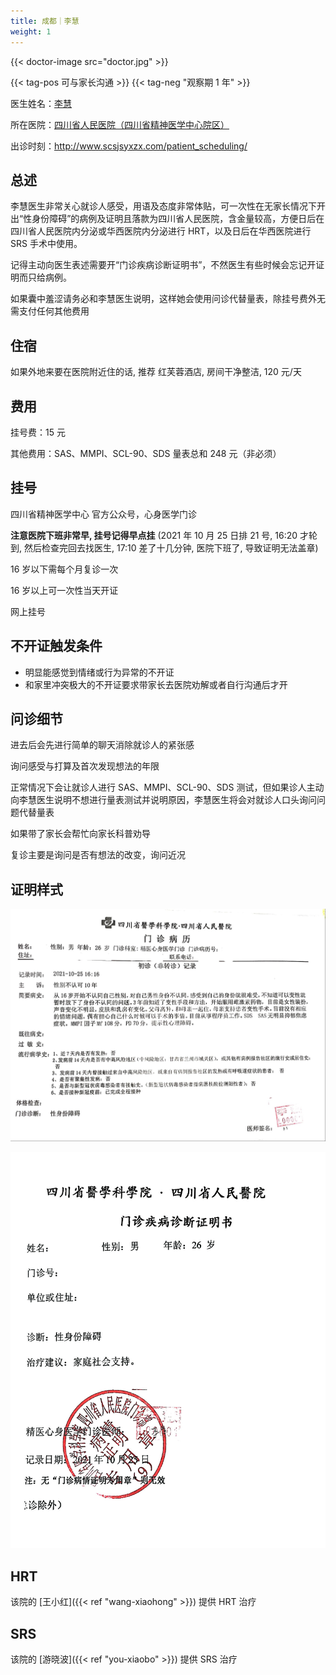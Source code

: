 ```yaml
---
title: 成都｜李慧
weight: 1
---
```


{{< doctor-image src="doctor.jpg" >}}

{{< tag-pos 可与家长沟通 >}} {{< tag-neg "观察期 1 年" >}}

医生姓名：[李慧](http://www.scsjsyxzx.com/physician/2021/4oeEva0B.html)

所在医院：[四川省人民医院（四川省精神医学中心院区）](https://amap.com/place/B0FFJAYKFH)

出诊时刻：<http://www.scsjsyxzx.com/patient_scheduling/>

## 总述

李慧医生非常关心就诊人感受，用语及态度非常体贴，可一次性在无家长情况下开出“性身份障碍”的病例及证明且落款为四川省人民医院，含金量较高，方便日后在四川省人民医院内分泌或华西医院内分泌进行 HRT，以及日后在华西医院进行 SRS 手术中使用。

记得主动向医生表述需要开“门诊疾病诊断证明书”，不然医生有些时候会忘记开证明而只给病例。

如果囊中羞涩请务必和李慧医生说明，这样她会使用问诊代替量表，除挂号费外无需支付任何其他费用

## 住宿

如果外地来要在医院附近住的话, 推荐 红芙蓉酒店, 房间干净整洁, 120 元/天

## 费用

挂号费：15 元

其他费用：SAS、MMPI、SCL-90、SDS 量表总和 248 元（非必须）

## 挂号

四川省精神医学中心 官方公众号，心身医学门诊

**注意医院下班非常早, 挂号记得早点挂**
(2021 年 10 月 25 日排 21 号, 16:20 才轮到, 然后检查完回去找医生, 17:10  差了十几分钟, 医院下班了, 导致证明无法盖章)

16 岁以下需每个月复诊一次

16 岁以上可一次性当天开证

网上挂号

## 不开证触发条件

- 明显能感觉到情绪或行为异常的不开证
- 和家里冲突极大的不开证要求带家长去医院劝解或者自行沟通后才开

## 问诊细节

进去后会先进行简单的聊天消除就诊人的紧张感

询问感受与打算及首次发现想法的年限

正常情况下会让就诊人进行 SAS、MMPI、SCL-90、SDS 测试，但如果诊人主动向李慧医生说明不想进行量表测试并说明原因，李慧医生将会对就诊人口头询问问题代替量表

如果带了家长会帮忙向家长科普劝导

复诊主要是询问是否有想法的改变，询问近况

## 证明样式

![record](record.jpg)

![证明](proof.jpg)

## HRT

该院的 [王小红]({{< ref "wang-xiaohong" >}}) 提供 HRT 治疗

## SRS

该院的 [游晓波]({{< ref "you-xiaobo" >}}) 提供 SRS 治疗
